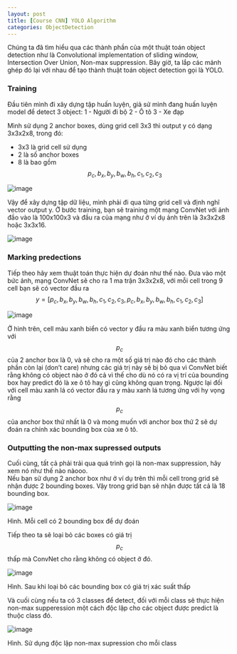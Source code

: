 ```yaml
---
layout: post
title: [Course CNN] YOLO Algorithm
categories: ObjectDetection
---
```


Chúng ta đã tìm hiểu qua các thành phần của một thuật toán object detection như là Convolutional implementation of sliding window, Intersection Over Union, Non-max suppression. Bây giờ, ta lắp các mảnh ghép đó lại với nhau để tạo thành thuật toán object detection gọi là YOLO.

### Training

Đầu tiên mình đi xây dựng tập huấn luyện, giả sử mình đang huấn luyện model để detect 3 object:
1	- Người đi bộ
2	- Ô tô
3	- Xe đạp

Mình sử dụng 2 anchor boxes, dùng grid cell 3x3 thì output y có dạng 3x3x2x8, trong đó:
- 3x3 là grid cell sử dụng
- 2 là số anchor boxes
- 8 là bao gồm $$ p_c,b_x,b_y,b_w,b_h,c_1,c_2,c_3 $$

![image](https://user-images.githubusercontent.com/79956682/174419728-90cde537-fcdb-43fb-b64b-00112a3b8cae.png)

Vậy để xây dựng tập dữ liệu, mình phải đi qua từng grid cell và định nghĩ vector output y.
Ở bước training, bạn sẽ training một mạng ConvNet với ảnh đầo vào là 100x100x3 và đầu ra của mạng như ở ví dụ ảnh trên là 3x3x2x8 hoặc 3x3x16.

![image](https://user-images.githubusercontent.com/79956682/174419749-9a6ebf99-a9a5-4ab7-a4dc-5a368dfff826.png)

### Marking predections
Tiếp theo hãy xem thuật toán thực hiện dự đoán như thế nào.
Đưa vào một bức ảnh, mạng ConvNet sẽ cho ra 1 ma trận 3x3x2x8, với mỗi cell trong 9 cell bạn sẽ có vector đầu ra $$ y=[p_c,b_x,b_y,b_w,b_h,c_1,c_2,c_3, p_c,b_x,b_y,b_w,b_h,c_1,c_2,c_3] $$

![image](https://user-images.githubusercontent.com/79956682/174419777-2bd343a6-f672-4f5b-8ba2-7e70be9d7b0f.png)

Ở hình trên, cell màu xanh biển có vector y đầu ra màu xanh biển tương ứng với $$p_c$$ của 2 anchor box là 0, và sẽ cho ra một số giá trị nào đó cho các thành phần còn lại (don’t care) nhưng các giá trị này sẽ bị bỏ qua vì ConvNet biết rằng không có object nào ở đó cả vì thế cho dù nó có ra vị trí của bounding box hay predict đó là xe ô tô hay gì cũng không quan trọng. Ngược lại đối với cell màu xanh lá  có vector đầu ra y màu xanh lá tương ứng với hy vọng rằng $$p_c$$ của anchor box thứ nhất là 0 và mong muốn với anchor box thứ 2 sẽ dự đoán ra chính xác bounding box của xe ô tô.

### Outputting the non-max supressed outputs
Cuối cùng, tất cả phải trải qua quá trình gọi là non-max suppression, hãy xem nó như thế nào nàooo. <br>
Nếu bạn sử dụng 2 anchor box như ở ví dụ trên thì mỗi cell trong grid sẽ nhận được 2 bounding boxes. Vậy trong grid bạn sẽ nhận được tất cả là 18 bounding box. 

![image](https://user-images.githubusercontent.com/79956682/174419818-3fa51546-bbfb-4807-b3c5-613f69f56528.png)

Hình. Mỗi cell có 2 bounding box để dự đoán



Tiếp theo ta sẽ loại bỏ các boxes có giá trị $$p_c$$ thấp mà ConvNet cho rằng không có object ở đó. 

![image](https://user-images.githubusercontent.com/79956682/174419831-e027177c-0597-4460-afa6-0f8d1b42add6.png)

Hình. Sau khi loại bỏ các bounding box có giá trị xác suất thấp

Và cuối cùng nếu ta có 3 classes để detect, đối với mỗi class sẽ thực hiện non-max supperession một cách độc lập cho các object được predict là thuộc class đó.

![image](https://user-images.githubusercontent.com/79956682/174419841-5fa299b5-61b6-4044-badd-e5ecf189e0ef.png)

Hình. Sử dụng độc lập non-max supression cho mỗi class
